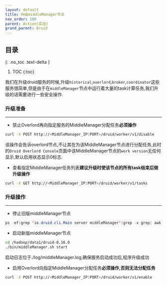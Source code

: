 ```yaml
---
layout: default
title: 升级middleManager节点
nav_order: 100
parent: Action(实战)
grand_parent: Druid
---
```


## 目录
{: .no_toc .text-delta }

1. TOC
{:toc}

我们在升级druid服务的时候,升级`historical`,`overlord`,`broker`,`coordinator`这些服务很简单,但是由于在`middleManager`节点中运行着大量的task计算任务,我们升级的话需要进行一些安全操作.

### 升级准备

---

- 禁止Overlord再向指定服务的MiddleManager分配任务**必须操作**

```bash
curl -X POST http://<MiddleManager_IP:PORT>/druid/worker/v1/disable
```

该操作会告诉overlord节点,不让其在为该MiddleManager节点进行分配任务,此时的`Druid Overlord Console`页面中该MiddleManager节点的`work version`无任何显示,默认启用状态显示0标志.

- 查看指定MiddleManager任务列表**建议升级时使该节点的所有task结束后做升级操作**

```bash
curl -X GET http://<MiddleManager_IP:PORT>/druid/worker/v1/tasks
```

### 升级操作

---

- 停止旧版middleManager节点

```java
ps -ef|grep 'io.druid.cli.Main server middleManager'|grep -v grep| awk '{print $2}' | xargs kill
```

- 启动新版middleManager节点

```bash
cd /hadoop/data1/druid-0.16.0
./bin/middleManager.sh start
```

启动日志位于./log/middleManager.log,确保服务启动成功后,程序升级成功

- 启用Overlord向指定MiddleManager分配任务**必须操作,否则无法分配任务**

```bash
curl -X POST http://<MiddleManager_IP:PORT>/druid/worker/v1/enable
```